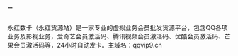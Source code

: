 # -
永红数卡（永红货源站）是一家专业的虚拟业务会员批发货源平台，包含QQ各项业务及影视业务，爱奇艺会员激活码、腾讯视频会员激活码、优酷会员激活码、芒果会员激活码等，24小时自动发卡。主域名：qqvip9.cn
